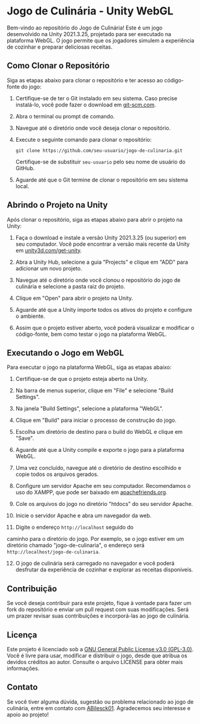 # Jogo de Culinária - Unity WebGL

Bem-vindo ao repositório do Jogo de Culinária! Este é um jogo desenvolvido na Unity 2021.3.25, projetado para ser executado na plataforma WebGL. O jogo permite que os jogadores simulem a experiência de cozinhar e preparar deliciosas receitas.

## Como Clonar o Repositório

Siga as etapas abaixo para clonar o repositório e ter acesso ao código-fonte do jogo:

1. Certifique-se de ter o Git instalado em seu sistema. Caso precise instalá-lo, você pode fazer o download em [git-scm.com](https://git-scm.com/).

2. Abra o terminal ou prompt de comando.

3. Navegue até o diretório onde você deseja clonar o repositório.

4. Execute o seguinte comando para clonar o repositório:

   ```
   git clone https://github.com/seu-usuario/jogo-de-culinaria.git
   ```

   Certifique-se de substituir `seu-usuario` pelo seu nome de usuário do GitHub.

5. Aguarde até que o Git termine de clonar o repositório em seu sistema local.

## Abrindo o Projeto na Unity

Após clonar o repositório, siga as etapas abaixo para abrir o projeto na Unity:

1. Faça o download e instale a versão Unity 2021.3.25 (ou superior) em seu computador. Você pode encontrar a versão mais recente da Unity em [unity3d.com/get-unity](https://unity3d.com/get-unity/).

2. Abra a Unity Hub, selecione a guia "Projects" e clique em "ADD" para adicionar um novo projeto.

3. Navegue até o diretório onde você clonou o repositório do jogo de culinária e selecione a pasta raiz do projeto.

4. Clique em "Open" para abrir o projeto na Unity.

5. Aguarde até que a Unity importe todos os ativos do projeto e configure o ambiente.

6. Assim que o projeto estiver aberto, você poderá visualizar e modificar o código-fonte, bem como testar o jogo na plataforma WebGL.

## Executando o Jogo em WebGL

Para executar o jogo na plataforma WebGL, siga as etapas abaixo:

1. Certifique-se de que o projeto esteja aberto na Unity.

2. Na barra de menus superior, clique em "File" e selecione "Build Settings".

3. Na janela "Build Settings", selecione a plataforma "WebGL".

4. Clique em "Build" para iniciar o processo de construção do jogo.

5. Escolha um diretório de destino para o build do WebGL e clique em "Save".

6. Aguarde até que a Unity compile e exporte o jogo para a plataforma WebGL.

7. Uma vez concluído, navegue até o diretório de destino escolhido e copie todos os arquivos gerados.

8. Configure um servidor Apache em seu computador. Recomendamos o uso do XAMPP, que pode ser baixado em [apachefriends.org](https://www.apachefriends.org/).

9. Cole os arquivos do jogo no diretório "htdocs" do seu servidor Apache.

10. Inicie o servidor Apache e abra um navegador da web.

11. Digite o endereço `http://localhost` seguido do

 caminho para o diretório do jogo. Por exemplo, se o jogo estiver em um diretório chamado "jogo-de-culinaria", o endereço será `http://localhost/jogo-de-culinaria`.

12. O jogo de culinária será carregado no navegador e você poderá desfrutar da experiência de cozinhar e explorar as receitas disponíveis.

## Contribuição

Se você deseja contribuir para este projeto, fique à vontade para fazer um fork do repositório e enviar um pull request com suas modificações. Será um prazer revisar suas contribuições e incorporá-las ao jogo de culinária.

## Licença

Este projeto é licenciado sob a [GNU General Public License v3.0 (GPL-3.0)](LICENSE). Você é livre para usar, modificar e distribuir o jogo, desde que atribua os devidos créditos ao autor. Consulte o arquivo LICENSE para obter mais informações.

## Contato

Se você tiver alguma dúvida, sugestão ou problema relacionado ao jogo de culinária, entre em contato com [ABilesck01](https://github.com/ABilesck01). Agradecemos seu interesse e apoio ao projeto!
